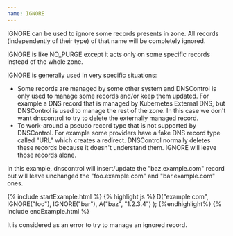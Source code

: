 ```yaml
---
name: IGNORE
---
```


IGNORE can be used to ignore some records presents in zone.
All records (independently of their type) of that name will be completely ignored.

IGNORE is like NO_PURGE except it acts only on some specific records instead of the whole zone.

IGNORE is generally used in very specific situations:

* Some records are managed by some other system and DNSControl is only used to manage some records and/or keep them updated. For example a DNS record that is managed by Kubernetes External DNS, but DNSControl is used to manage the rest of the zone. In this case we don't want dnscontrol to try to delete the externally managed record.
* To work-around a pseudo record type that is not supported by DNSControl. For example some providers have a fake DNS record type called "URL" which creates a redirect. DNSControl normally deletes these records because it doesn't understand them. IGNORE will leave those records alone.

In this example, dnscontrol will insert/update the "baz.example.com" record but will leave unchanged the "foo.example.com" and "bar.example.com" ones.

{% include startExample.html %}
{% highlight js %}
D("example.com",
  IGNORE("foo"),
  IGNORE("bar"),
  A("baz", "1.2.3.4")
);
{%endhighlight%}
{% include endExample.html %}

It is considered as an error to try to manage an ignored record.